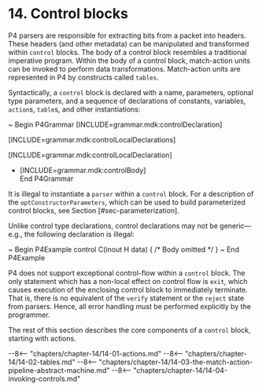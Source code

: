 # 14. Control blocks


P4 parsers are responsible for extracting bits from a packet into
headers. These headers (and other metadata) can be manipulated and
transformed within `control` blocks. The body of a control block
resembles a traditional imperative program. Within the body of a control
block, match-action units can be invoked to perform data
transformations. Match-action units are represented in P4 by constructs
called `tables`.

Syntactically, a `control` block is declared with a name, parameters,
optional type parameters, and a sequence of declarations of constants,
variables, `action`s, `table`s, and other instantiations:

\~ Begin P4Grammar \[INCLUDE=grammar.mdk:controlDeclaration\]

\[INCLUDE=grammar.mdk:controlLocalDeclarations\]

\[INCLUDE=grammar.mdk:controlLocalDeclaration\]

  - \[INCLUDE=grammar.mdk:controlBody\]  
    End P4Grammar

It is illegal to instantiate a `parser` within a `control` block. For a
description of the `optConstructorParameters`, which can be used to
build parameterized control blocks, see Section
\[\#sec-parameterization\].

Unlike control type declarations, control declarations may not be
generic—e.g., the following declaration is illegal:

\~ Begin P4Example control C<H>(inout H data) { /\* Body omitted \*/ }
\~ End P4Example

P4 does not support exceptional control-flow within a `control` block.
The only statement which has a non-local effect on control flow is
`exit`, which causes execution of the enclosing control block to
immediately terminate. That is, there is no equivalent of the `verify`
statement or the `reject` state from parsers. Hence, all error handling
must be performed explicitly by the programmer.

The rest of this section describes the core components of a `control`
block, starting with actions.

--8<-- "chapters/chapter-14/14-01-actions.md"
--8<-- "chapters/chapter-14/14-02-tables.md"
--8<-- "chapters/chapter-14/14-03-the-match-action-pipeline-abstract-machine.md"
--8<-- "chapters/chapter-14/14-04-invoking-controls.md"
